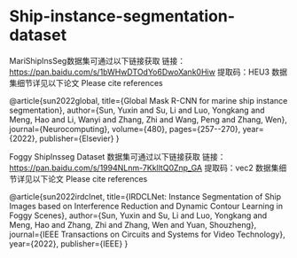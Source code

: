 # Ship-instance-segmentation-dataset
MariShipInsSeg数据集可通过以下链接获取
链接：https://pan.baidu.com/s/1bWHwDTOdYo6DwoXank0Hiw
提取码：HEU3
数据集细节详见以下论文
Please cite references 

@article{sun2022global,
  title={Global Mask R-CNN for marine ship instance segmentation},
  author={Sun, Yuxin and Su, Li and Luo, Yongkang and Meng, Hao and Li, Wanyi and Zhang, Zhi and Wang, Peng and Zhang, Wen},
  journal={Neurocomputing},
  volume={480},
  pages={257--270},
  year={2022},
  publisher={Elsevier}
}

Foggy ShipInsseg Dataset 数据集可通过以下链接获取
链接：https://pan.baidu.com/s/1994NLnm-7KklltQ0Znp_GA 
提取码：vec2
数据集细节详见以下论文
Please cite references 

@article{sun2022irdclnet,
  title={IRDCLNet: Instance Segmentation of Ship Images based on Interference Reduction and Dynamic Contour Learning in Foggy Scenes},
  author={Sun, Yuxin and Su, Li and Luo, Yongkang and Meng, Hao and Zhang, Zhi and Zhang, Wen and Yuan, Shouzheng},
  journal={IEEE Transactions on Circuits and Systems for Video Technology},
  year={2022},
  publisher={IEEE}
}
